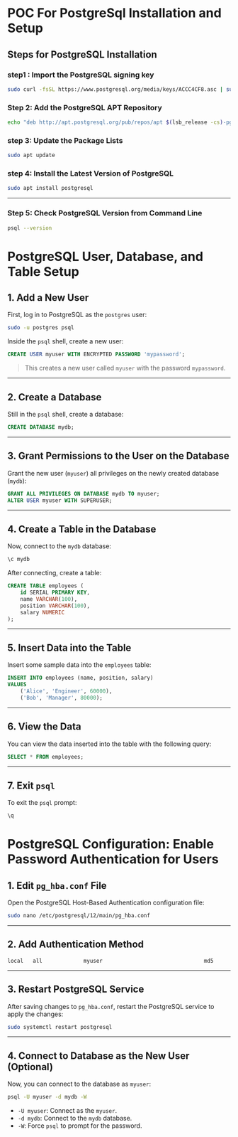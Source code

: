 # POC For PostgreSql Installation and Setup 
##  Steps for PostgreSQL Installation 
### step1 : Import the PostgreSQL signing key
```bash
sudo curl -fsSL https://www.postgresql.org/media/keys/ACCC4CF8.asc | sudo gpg --dearmor -o /etc/apt/trusted.gpg.d/postgresql.gpg
```


### Step 2: Add the PostgreSQL APT Repository

```bash
echo "deb http://apt.postgresql.org/pub/repos/apt $(lsb_release -cs)-pgdg main" | sudo tee /etc/apt/sources.list.d/pgdg.list
```

### step 3: Update the Package Lists

```bash
sudo apt update
```

### step 4: Install the Latest Version of PostgreSQL

```bash
sudo apt install postgresql
```

---

### Step 5: Check PostgreSQL Version from Command Line

```bash
psql --version
```
# PostgreSQL User, Database, and Table Setup

## 1. Add a New User
First, log in to PostgreSQL as the `postgres` user:

```bash
sudo -u postgres psql
```

Inside the `psql` shell, create a new user:

```sql
CREATE USER myuser WITH ENCRYPTED PASSWORD 'mypassword';
```
> This creates a new user called `myuser` with the password `mypassword`.

---

## 2. Create a Database
Still in the `psql` shell, create a database:

```sql
CREATE DATABASE mydb;
```

---

## 3. Grant Permissions to the User on the Database
Grant the new user (`myuser`) all privileges on the newly created database (`mydb`):

```sql
GRANT ALL PRIVILEGES ON DATABASE mydb TO myuser;
ALTER USER myuser WITH SUPERUSER;
```

---

## 4. Create a Table in the Database
Now, connect to the `mydb` database:

```sql
\c mydb
```

After connecting, create a table:

```sql
CREATE TABLE employees (
    id SERIAL PRIMARY KEY,
    name VARCHAR(100),
    position VARCHAR(100),
    salary NUMERIC
);
```

---

## 5. Insert Data into the Table
Insert some sample data into the `employees` table:

```sql
INSERT INTO employees (name, position, salary) 
VALUES 
    ('Alice', 'Engineer', 60000),
    ('Bob', 'Manager', 80000);
```

---

## 6. View the Data
You can view the data inserted into the table with the following query:

```sql
SELECT * FROM employees;
```

---

## 7. Exit `psql`
To exit the `psql` prompt:

```sql
\q
```

# PostgreSQL Configuration: Enable Password Authentication for Users

## 1. Edit `pg_hba.conf` File
Open the PostgreSQL Host-Based Authentication configuration file:

```bash
sudo nano /etc/postgresql/12/main/pg_hba.conf
```

---

## 2. Add Authentication Method

```
local   all             myuser                                md5
```

---

## 3. Restart PostgreSQL Service
After saving changes to `pg_hba.conf`, restart the PostgreSQL service to apply the changes:

```bash
sudo systemctl restart postgresql
```

---

## 4. Connect to Database as the New User (Optional)
Now, you can connect to the database as `myuser`:

```bash
psql -U myuser -d mydb -W
```
- `-U myuser`: Connect as the `myuser`.
- `-d mydb`: Connect to the `mydb` database.
- `-W`: Force `psql` to prompt for the password.

